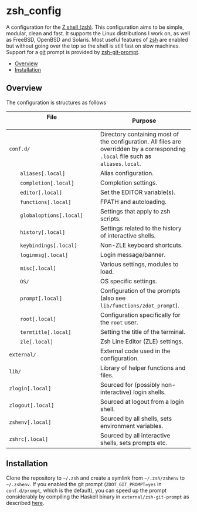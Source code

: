 # zsh_config

A configuration for the [Z shell (zsh)](http://zsh.org/). This configuration aims to be simple, modular, clean and fast. It supports the Linux distributions I work on, as well as FreeBSD, OpenBSD and Solaris. Most useful features of [zsh](http://zsh.org/) are enabled but without going over the top so the shell is still fast on slow machines. Support for a [git](https://git-scm.com/) prompt is provided by [zsh-git-prompt](https://github.com/olivierverdier/zsh-git-prompt).

- [Overview](#overview)
- [Installation](#installation)

Overview
---

The configuration is structures as follows

| File &nbsp;&nbsp;&nbsp;&nbsp;&nbsp;&nbsp;&nbsp;&nbsp;&nbsp;&nbsp;&nbsp;&nbsp;&nbsp;&nbsp;&nbsp;&nbsp;&nbsp;&nbsp;&nbsp;&nbsp;&nbsp;&nbsp;&nbsp;&nbsp;&nbsp;&nbsp;&nbsp;&nbsp;&nbsp;&nbsp;&nbsp;&nbsp;&nbsp;&nbsp;&nbsp;&nbsp;&nbsp;&nbsp;&nbsp;&nbsp;&nbsp;&nbsp;&nbsp;&nbsp;&nbsp;&nbsp;&nbsp;&nbsp;&nbsp;&nbsp;&nbsp;&nbsp;&nbsp;&nbsp; | Purpose |
| ---- | ------------ |
| `conf.d/` | Directory containing most of the configuration. All files are overridden by a corresponding `.local` file such as `aliases.local`. |
| &nbsp;&nbsp;&nbsp;&nbsp;&nbsp;&nbsp; `aliases[.local]` | Alias configuration. |
| &nbsp;&nbsp;&nbsp;&nbsp;&nbsp;&nbsp; `completion[.local]` | Completion settings. |
| &nbsp;&nbsp;&nbsp;&nbsp;&nbsp;&nbsp; `editor[.local]` | Set the EDITOR variable(s). |
| &nbsp;&nbsp;&nbsp;&nbsp;&nbsp;&nbsp; `functions[.local]` | FPATH and autoloading. |
| &nbsp;&nbsp;&nbsp;&nbsp;&nbsp;&nbsp; `globaloptions[.local]` | Settings that apply to zsh scripts. |
| &nbsp;&nbsp;&nbsp;&nbsp;&nbsp;&nbsp; `history[.local]` | Settings related to the history of interactive shells. |
| &nbsp;&nbsp;&nbsp;&nbsp;&nbsp;&nbsp; `keybindings[.local]` | Non-ZLE keyboard shortcuts. |
| &nbsp;&nbsp;&nbsp;&nbsp;&nbsp;&nbsp; `loginmsg[.local]` | Login message/banner. |
| &nbsp;&nbsp;&nbsp;&nbsp;&nbsp;&nbsp; `misc[.local]` | Various settings, modules to load. |
| &nbsp;&nbsp;&nbsp;&nbsp;&nbsp;&nbsp; `OS/` | OS specific settings. |
| &nbsp;&nbsp;&nbsp;&nbsp;&nbsp;&nbsp; `prompt[.local]` | Configuration of the prompts (also see `lib/functions/zdot_prompt`). |
| &nbsp;&nbsp;&nbsp;&nbsp;&nbsp;&nbsp; `root[.local]` | Configuration specifically for the `root` user. |
| &nbsp;&nbsp;&nbsp;&nbsp;&nbsp;&nbsp; `termtitle[.local]` | Setting the title of the terminal. |
| &nbsp;&nbsp;&nbsp;&nbsp;&nbsp;&nbsp; `zle[.local]` | Zsh Line Editor (ZLE) settings. |
| `external/` | External code used in the configuration. |
| `lib/` | Library of helper functions and files. |
| `zlogin[.local]` | Sourced for (possibly non-interactive) login shells. |
| `zlogout[.local]` | Sourced at logout from a login shell. |
| `zshenv[.local]` | Sourced by all shells, sets environment variables. |
| `zshrc[.local]` | Sourced by all interactive shells, sets prompts etc. |

Installation
---

Clone the repository to `~/.zsh` and create a symlink from `~/.zsh/zshenv` to `~/.zshenv`. If you enabled the git prompt (`ZDOT_GIT_PROMPT=yes` in `conf.d/prompt`, which is the default), you can speed up the prompt considerably by compiling the Haskell binary in `external/zsh-git-prompt` as described [here](https://github.com/olivierverdier/zsh-git-prompt).
